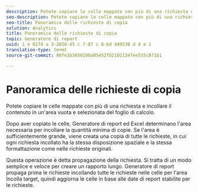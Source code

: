 ```yaml
---
description: Potete copiare le celle mappate con più di una richiesta e incollare il contenuto in un'area vuota e selezionata del foglio di calcolo.
seo-description: Potete copiare le celle mappate con più di una richiesta e incollare il contenuto in un'area vuota e selezionata del foglio di calcolo.
seo-title: Panoramica delle richieste di copia
solution: Analytics
title: Panoramica delle richieste di copia
topic: Generatore di report
uuid: 1 e 0274 a 3-2038-45 c 7-87 c 8-bd 949538 d 4 e 1
translation-type: tm+mt
source-git-commit: 86fe1b3650100a05e52fb2102134fee515c871b1

---
```



# Panoramica delle richieste di copia

Potete copiare le celle mappate con più di una richiesta e incollare il contenuto in un'area vuota e selezionata del foglio di calcolo.

Dopo aver copiato le celle, Generatore di report ed Excel determinano l'area necessaria per incollare la quantità minima di copie. Se l'area è sufficientemente grande, viene creata una copia di tutte le richieste, in cui ogni richiesta incollato ha la stessa disposizione spaziale e la stessa formattazione come nelle richieste originali.

Questa operazione è detta propagazione della richiesta. Si tratta di un modo semplice e veloce per creare un rapporto lungo. Generatore di report propaga prima le richieste incollando tutte le richieste nelle celle per l'area Incolla target, quindi aggiorna le celle in base alle date di report stabilite per le richieste.
